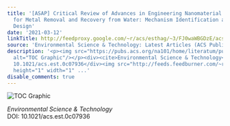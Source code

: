 ```yaml
---
title: '[ASAP] Critical Review of Advances in Engineering Nanomaterial Adsorbents
  for Metal Removal and Recovery from Water: Mechanism Identification and Engineering
  Design'
date: '2021-03-12'
linkTitle: http://feedproxy.google.com/~r/acs/esthag/~3/FJ0waWBGDzE/acs.est.0c07936
source: 'Environmental Science & Technology: Latest Articles (ACS Publications)'
description: '<p><img src="https://pubs.acs.org/na101/home/literatum/publisher/achs/journals/content/esthag/0/esthag.ahead-of-print/acs.est.0c07936/20210312/images/medium/es0c07936_0008.gif"
  alt="TOC Graphic"/></p><div><cite>Environmental Science & Technology</cite></div><div>DOI:
  10.1021/acs.est.0c07936</div><img src="http://feeds.feedburner.com/~r/acs/esthag/~4/FJ0waWBGDzE"
  height="1" width="1" ...'
disable_comments: true
---
```

<p><img src="https://pubs.acs.org/na101/home/literatum/publisher/achs/journals/content/esthag/0/esthag.ahead-of-print/acs.est.0c07936/20210312/images/medium/es0c07936_0008.gif" alt="TOC Graphic"/></p><div><cite>Environmental Science & Technology</cite></div><div>DOI: 10.1021/acs.est.0c07936</div><img src="http://feeds.feedburner.com/~r/acs/esthag/~4/FJ0waWBGDzE" height="1" width="1" ...